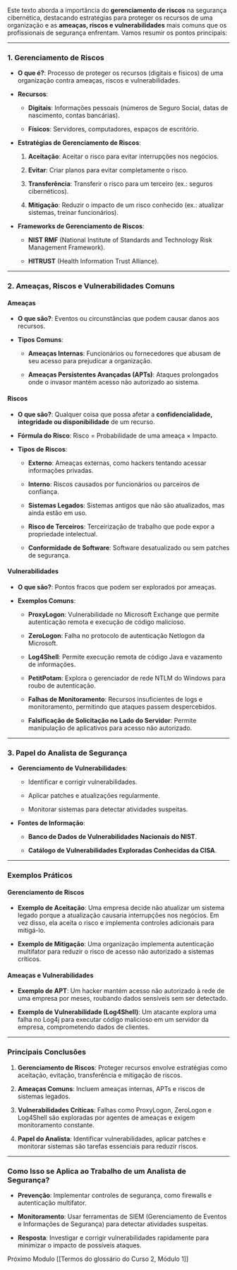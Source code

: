 Este texto aborda a importância do **gerenciamento de riscos** na segurança cibernética, destacando estratégias para proteger os recursos de uma organização e as **ameaças, riscos e vulnerabilidades** mais comuns que os profissionais de segurança enfrentam. Vamos resumir os pontos principais:

---

### **1. Gerenciamento de Riscos**

- **O que é?**: Processo de proteger os recursos (digitais e físicos) de uma organização contra ameaças, riscos e vulnerabilidades.
    
- **Recursos**:
    
    - **Digitais**: Informações pessoais (números de Seguro Social, datas de nascimento, contas bancárias).
        
    - **Físicos**: Servidores, computadores, espaços de escritório.
        
- **Estratégias de Gerenciamento de Riscos**:
    
    1. **Aceitação**: Aceitar o risco para evitar interrupções nos negócios.
        
    2. **Evitar**: Criar planos para evitar completamente o risco.
        
    3. **Transferência**: Transferir o risco para um terceiro (ex.: seguros cibernéticos).
        
    4. **Mitigação**: Reduzir o impacto de um risco conhecido (ex.: atualizar sistemas, treinar funcionários).
        
- **Frameworks de Gerenciamento de Riscos**:
    
    - **NIST RMF** (National Institute of Standards and Technology Risk Management Framework).
        
    - **HITRUST** (Health Information Trust Alliance).
        

---

### **2. Ameaças, Riscos e Vulnerabilidades Comuns**

#### **Ameaças**

- **O que são?**: Eventos ou circunstâncias que podem causar danos aos recursos.
    
- **Tipos Comuns**:
    
    - **Ameaças Internas**: Funcionários ou fornecedores que abusam de seu acesso para prejudicar a organização.
        
    - **Ameaças Persistentes Avançadas (APTs)**: Ataques prolongados onde o invasor mantém acesso não autorizado ao sistema.
        

#### **Riscos**

- **O que são?**: Qualquer coisa que possa afetar a **confidencialidade, integridade ou disponibilidade** de um recurso.
    
- **Fórmula do Risco**: Risco = Probabilidade de uma ameaça × Impacto.
    
- **Tipos de Riscos**:
    
    - **Externo**: Ameaças externas, como hackers tentando acessar informações privadas.
        
    - **Interno**: Riscos causados por funcionários ou parceiros de confiança.
        
    - **Sistemas Legados**: Sistemas antigos que não são atualizados, mas ainda estão em uso.
        
    - **Risco de Terceiros**: Terceirização de trabalho que pode expor a propriedade intelectual.
        
    - **Conformidade de Software**: Software desatualizado ou sem patches de segurança.
        

#### **Vulnerabilidades**

- **O que são?**: Pontos fracos que podem ser explorados por ameaças.
    
- **Exemplos Comuns**:
    
    - **ProxyLogon**: Vulnerabilidade no Microsoft Exchange que permite autenticação remota e execução de código malicioso.
        
    - **ZeroLogon**: Falha no protocolo de autenticação Netlogon da Microsoft.
        
    - **Log4Shell**: Permite execução remota de código Java e vazamento de informações.
        
    - **PetitPotam**: Explora o gerenciador de rede NTLM do Windows para roubo de autenticação.
        
    - **Falhas de Monitoramento**: Recursos insuficientes de logs e monitoramento, permitindo que ataques passem despercebidos.
        
    - **Falsificação de Solicitação no Lado do Servidor**: Permite manipulação de aplicativos para acesso não autorizado.
        

---

### **3. Papel do Analista de Segurança**

- **Gerenciamento de Vulnerabilidades**:
    
    - Identificar e corrigir vulnerabilidades.
        
    - Aplicar patches e atualizações regularmente.
        
    - Monitorar sistemas para detectar atividades suspeitas.
        
- **Fontes de Informação**:
    
    - **Banco de Dados de Vulnerabilidades Nacionais do NIST**.
        
    - **Catálogo de Vulnerabilidades Exploradas Conhecidas da CISA**.
        

---

### **Exemplos Práticos**

#### **Gerenciamento de Riscos**

- **Exemplo de Aceitação**: Uma empresa decide não atualizar um sistema legado porque a atualização causaria interrupções nos negócios. Em vez disso, ela aceita o risco e implementa controles adicionais para mitigá-lo.
    
- **Exemplo de Mitigação**: Uma organização implementa autenticação multifator para reduzir o risco de acesso não autorizado a sistemas críticos.
    

#### **Ameaças e Vulnerabilidades**

- **Exemplo de APT**: Um hacker mantém acesso não autorizado à rede de uma empresa por meses, roubando dados sensíveis sem ser detectado.
    
- **Exemplo de Vulnerabilidade (Log4Shell)**: Um atacante explora uma falha no Log4j para executar código malicioso em um servidor da empresa, comprometendo dados de clientes.
    

---

### **Principais Conclusões**

1. **Gerenciamento de Riscos**: Proteger recursos envolve estratégias como aceitação, evitação, transferência e mitigação de riscos.
    
2. **Ameaças Comuns**: Incluem ameaças internas, APTs e riscos de sistemas legados.
    
3. **Vulnerabilidades Críticas**: Falhas como ProxyLogon, ZeroLogon e Log4Shell são exploradas por agentes de ameaças e exigem monitoramento constante.
    
4. **Papel do Analista**: Identificar vulnerabilidades, aplicar patches e monitorar sistemas são tarefas essenciais para reduzir riscos.
    

---

### **Como Isso se Aplica ao Trabalho de um Analista de Segurança?**

- **Prevenção**: Implementar controles de segurança, como firewalls e autenticação multifator.
    
- **Monitoramento**: Usar ferramentas de SIEM (Gerenciamento de Eventos e Informações de Segurança) para detectar atividades suspeitas.
    
- **Resposta**: Investigar e corrigir vulnerabilidades rapidamente para minimizar o impacto de possíveis ataques.

Próximo Modulo [[Termos do glossário do Curso 2, Módulo 1]]
